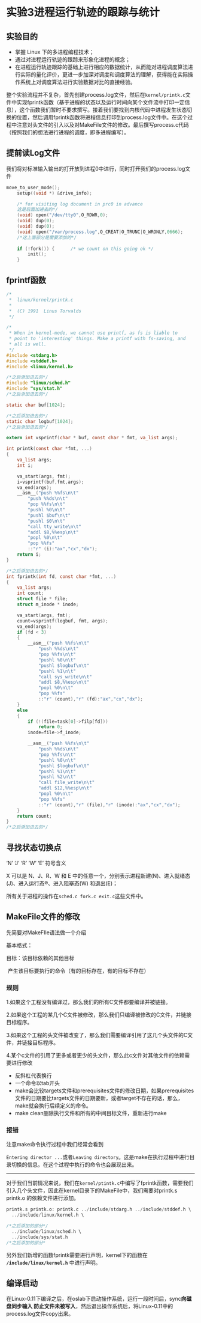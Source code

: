 # 实验3进程运行轨迹的跟踪与统计

## 实验目的

- 掌握 Linux 下的多进程编程技术；
- 通过对进程运行轨迹的跟踪来形象化进程的概念；
- 在进程运行轨迹跟踪的基础上进行相应的数据统计，从而能对进程调度算法进行实际的量化评价，更进一步加深对调度和调度算法的理解，获得能在实际操作系统上对调度算法进行实验数据对比的直接经验。

整个实验流程并不复杂，首先创建process.log文件，然后在`kernel/printk.c`文件中实现fprintk函数（基于进程的状态以及运行时间向某个文件流中打印一定信息），这个函数我们暂时不要求撰写。接着我们要找到内核代码中进程发生状态切换的位置，然后调用fprintk函数将进程信息打印到process.log文件中。在这个过程中注意对头文件的引入以及对MakeFile文件的修改。最后撰写process.c代码（按照我们的想法进行进程的调度，即多进程编写）。

## 提前读Log文件

我们将对标准输入输出的打开放到进程0中进行，同时打开我们的process.log文件

```c
move_to_user_mode();
	setup((void *) &drive_info);

	/* for visiting log document in prc0 in advance 
	这是后面加进去的*/
	(void) open("/dev/tty0",O_RDWR,0);
	(void) dup(0);
	(void) dup(0);
	(void) open("/var/process.log",O_CREAT|O_TRUNC|O_WRONLY,0666);
	/*这上面部分是需要添加的*/
	
	if (!fork()) {		/* we count on this going ok */
		init();
	}

```

## fprintf函数

```c
/*
 *  linux/kernel/printk.c
 *
 *  (C) 1991  Linus Torvalds
 */

/*
 * When in kernel-mode, we cannot use printf, as fs is liable to
 * point to 'interesting' things. Make a printf with fs-saving, and
 * all is well.
 */
#include <stdarg.h>
#include <stddef.h>
#include <linux/kernel.h>

/*之后添加进去的*/
#include "linux/sched.h"
#include "sys/stat.h"
/*之后添加进去的*/

static char buf[1024];

/*之后添加进去的*/
static char logbuf[1024];
/*之后添加进去的*/

extern int vsprintf(char * buf, const char * fmt, va_list args);

int printk(const char *fmt, ...)
{
	va_list args;
	int i;

	va_start(args, fmt);
	i=vsprintf(buf,fmt,args);
	va_end(args);
	__asm__("push %%fs\n\t"
		"push %%ds\n\t"
		"pop %%fs\n\t"
		"pushl %0\n\t"
		"pushl $buf\n\t"
		"pushl $0\n\t"
		"call tty_write\n\t"
		"addl $8,%%esp\n\t"
		"popl %0\n\t"
		"pop %%fs"
		::"r" (i):"ax","cx","dx");
	return i;
}

/*之后添加进去的*/
int fprintk(int fd, const char *fmt, ...)
{
    va_list args;
    int count;
    struct file * file;
    struct m_inode * inode;

    va_start(args, fmt);
    count=vsprintf(logbuf, fmt, args);
    va_end(args);
    if (fd < 3)
    {
        __asm__("push %%fs\n\t"
            "push %%ds\n\t"
            "pop %%fs\n\t"
            "pushl %0\n\t"
            "pushl $logbuf\n\t"
            "pushl %1\n\t"
            "call sys_write\n\t"
            "addl $8,%%esp\n\t"
            "popl %0\n\t"
            "pop %%fs"
            ::"r" (count),"r" (fd):"ax","cx","dx");
    }
    else
	{
        if (!(file=task[0]->filp[fd]))
            return 0;
        inode=file->f_inode;

        __asm__("push %%fs\n\t"
            "push %%ds\n\t"
            "pop %%fs\n\t"
            "pushl %0\n\t"
            "pushl $logbuf\n\t"
            "pushl %1\n\t"
            "pushl %2\n\t"
            "call file_write\n\t"
            "addl $12,%%esp\n\t"
            "popl %0\n\t"
            "pop %%fs"
            ::"r" (count),"r" (file),"r" (inode):"ax","cx","dx");
    }
    return count;
}
/*之后添加进去的*/

```

## 寻找状态切换点

‘N’ ‘J’ ‘R’ ‘W’ ‘E’ 符号含义

X 可以是 N、J、R、W 和 E 中的任意一个，分别表示进程新建(N)、进入就绪态(J)、进入运行态®、进入阻塞态(W) 和退出(E)；

所有关于进程的操作在`sched.c fork.c exit.c`这些文件中。

## MakeFile文件的修改

先简要对MakeFIle语法做一个介绍

基本格式：

目标：该目标依赖的其他目标

​	产生该目标要执行的命令（有的目标存在，有的目标不存在）

### 规则

1.如果这个工程没有编译过，那么我们的所有C文件都要编译并被链接。

2.如果这个工程的某几个C文件被修改，那么我们只编译被修改的C文件，并链接目标程序。

3.如果这个工程的头文件被改变了，那么我们需要编译引用了这几个头文件的C文件，并链接目标程序。

4.某个c文件的引用了更多或者更少的头文件，那么此c文件对其他文件的依赖需要进行修改

- 反斜杠代表换行
- 一个命令以tab开头
- make会比较targets文件和prerequisites文件的修改日期，如果prerequisites文件的日期要比targets文件的日期要新，或者target不存在的话，那么，make就会执行后续定义的命令。
- make clean删除执行文件和所有的中间目标文件，重新进行make

### 报错

注意make命令执行过程中我们经常会看到

`Entering director ...`或者`Leaving directory`。这是make在执行过程中进行目录切换的信息。在这个过程中执行的命令也会展现出来。

___

对于我们当前情况来说，我们在`kernel/ptintk.c`中编写了fprintk函数，需要我们引入几个头文件，因此在kernel目录下的MakeFile中，我们需要对printk.s printk.o 的依赖文件进行添加。

```c
printk.s printk.o: printk.c ../include/stdarg.h ../include/stddef.h \
  ../include/linux/kernel.h \

/*之后添加的部分*/
  ../include/linux/sched.h \
  ../include/sys/stat.h
/*之后添加的部分*
```

另外我们新增的函数fprintk需要进行声明，kernel下的函数在 **`/include/linux/kernel.h`** 中进行声明。

## 编译启动

在Linux-0.11下编译之后，在oslab下启动操作系统，运行一段时间后，sync**向磁盘同步输入 防止文件未被写入**，然后退出操作系统后，将Linux-0.11中的process.log文件copy出来。
